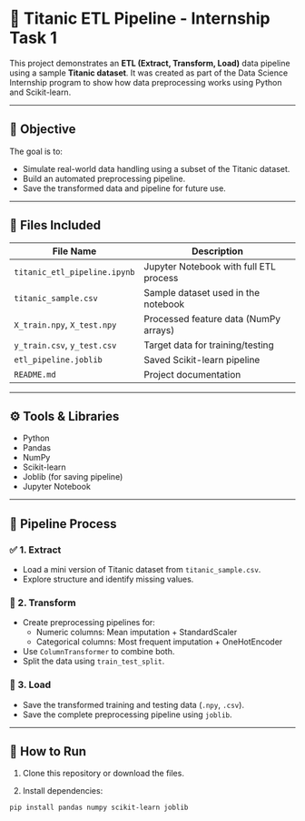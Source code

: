# 🚢 Titanic ETL Pipeline - Internship Task 1

This project demonstrates an **ETL (Extract, Transform, Load)** data pipeline using a sample **Titanic dataset**. It was created as part of the Data Science Internship program to show how data preprocessing works using Python and Scikit-learn.

---

## 📌 Objective

The goal is to:
- Simulate real-world data handling using a subset of the Titanic dataset.
- Build an automated preprocessing pipeline.
- Save the transformed data and pipeline for future use.

---

## 📁 Files Included

| File Name                     | Description                                  |
|------------------------------|----------------------------------------------|
| `titanic_etl_pipeline.ipynb` | Jupyter Notebook with full ETL process       |
| `titanic_sample.csv`         | Sample dataset used in the notebook          |
| `X_train.npy`, `X_test.npy`  | Processed feature data (NumPy arrays)        |
| `y_train.csv`, `y_test.csv`  | Target data for training/testing             |
| `etl_pipeline.joblib`        | Saved Scikit-learn pipeline                  |
| `README.md`                  | Project documentation                        |

---

## ⚙️ Tools & Libraries

- Python
- Pandas
- NumPy
- Scikit-learn
- Joblib (for saving pipeline)
- Jupyter Notebook

---

## 🔄 Pipeline Process

### ✅ 1. Extract
- Load a mini version of Titanic dataset from `titanic_sample.csv`.
- Explore structure and identify missing values.

### 🔧 2. Transform
- Create preprocessing pipelines for:
  - Numeric columns: Mean imputation + StandardScaler
  - Categorical columns: Most frequent imputation + OneHotEncoder
- Use `ColumnTransformer` to combine both.
- Split the data using `train_test_split`.

### 💾 3. Load
- Save the transformed training and testing data (`.npy`, `.csv`).
- Save the complete preprocessing pipeline using `joblib`.

---

## 🚀 How to Run

1. Clone this repository or download the files.

2. Install dependencies:

```bash
pip install pandas numpy scikit-learn joblib
